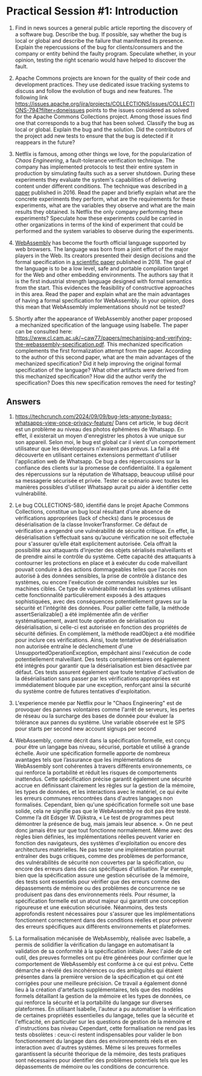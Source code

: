 # Practical Session #1: Introduction

1. Find in news sources a general public article reporting the discovery of a software bug. Describe the bug. If possible, say whether the bug is local or global and describe the failure that manifested its presence. Explain the repercussions of the bug for clients/consumers and the company or entity behind the faulty program. Speculate whether, in your opinion, testing the right scenario would have helped to discover the fault.

2. Apache Commons projects are known for the quality of their code and development practices. They use dedicated issue tracking systems to discuss and follow the evolution of bugs and new features. The following link https://issues.apache.org/jira/projects/COLLECTIONS/issues/COLLECTIONS-794?filter=doneissues points to the issues considered as solved for the Apache Commons Collections project. Among those issues find one that corresponds to a bug that has been solved. Classify the bug as local or global. Explain the bug and the solution. Did the contributors of the project add new tests to ensure that the bug is detected if it reappears in the future?

3. Netflix is famous, among other things we love, for the popularization of *Chaos Engineering*, a fault-tolerance verification technique. The company has implemented protocols to test their entire system in production by simulating faults such as a server shutdown. During these experiments they evaluate the system's capabilities of delivering content under different conditions. The technique was described in [a paper](https://arxiv.org/ftp/arxiv/papers/1702/1702.05843.pdf) published in 2016. Read the paper and briefly explain what are the concrete experiments they perform, what are the requirements for these experiments, what are the variables they observe and what are the main results they obtained. Is Netflix the only company performing these experiments? Speculate how these experiments could be carried in other organizations in terms of the kind of experiment that could be performed and the system variables to observe during the experiments.

4. [WebAssembly](https://webassembly.org/) has become the fourth official language supported by web browsers. The language was born from a joint effort of the major players in the Web. Its creators presented their design decisions and the formal specification in [a scientific paper](https://people.mpi-sws.org/~rossberg/papers/Haas,%20Rossberg,%20Schuff,%20Titzer,%20Gohman,%20Wagner,%20Zakai,%20Bastien,%20Holman%20-%20Bringing%20the%20Web%20up%20to%20Speed%20with%20WebAssembly.pdf) published in 2018. The goal of the language is to be a low level, safe and portable compilation target for the Web and other embedding environments. The authors say that it is the first industrial strength language designed with formal semantics from the start. This evidences the feasibility of constructive approaches in this area. Read the paper and explain what are the main advantages of having a formal specification for WebAssembly. In your opinion, does this mean that WebAssembly implementations should not be tested? 

5.  Shortly after the appearance of WebAssembly another paper proposed a mechanized specification of the language using Isabelle. The paper can be consulted here: https://www.cl.cam.ac.uk/~caw77/papers/mechanising-and-verifying-the-webassembly-specification.pdf. This mechanized specification complements the first formalization attempt from the paper. According to the author of this second paper, what are the main advantages of the mechanized specification? Did it help improving the original formal specification of the language? What other artifacts were derived from this mechanized specification? How did the author verify the specification? Does this new specification removes the need for testing?

## Answers
1.   https://techcrunch.com/2024/09/09/bug-lets-anyone-bypass-whatsapps-view-once-privacy-feature/
  Dans cet article, le bug décrit est un problème au niveau des photos éphémères de Whatsapp. En effet, il existerait un moyen d'enregistrer les photos à vue unique sur son appareil. Selon moi, le bug est global car il vient d'un comportement utilisateur que les développeurs n'avaient pas prévus. La fail a été découverte en utilisant certaines extensions permettant d'utiliser l'application web de Whatsapp. Ce bug a des répercussions sur la confiance des clients sur la promesse de confidentialité. Il a également des répercussions sur la réputation de Whatsapp, beaucoup utilisé pour sa messagerie sécurisée et privée. Tester ce scénario avec toutes les manières possibles d'utiliser Whatsapp aurait pu aider à identifier cette vulnérabilité.

2. Le bug COLLECTIONS-580, identifié dans le projet Apache Commons Collections, constitue un bug local résultant d'une absence de vérifications appropriées (lack of checks) dans le processus de désérialisation de la classe InvokerTransformer. Ce défaut de vérification a engendré une vulnérabilité de sécurité critique. En effet, la désérialisation s’effectuait sans qu’aucune vérification ne soit effectuée pour s'assurer qu’elle était explicitement autorisée. Cela offrait la possibilité aux attaquants d’injecter des objets sérialisés malveillants et de prendre ainsi le contrôle du système. Cette capacité des attaquants à contourner les protections en place et à exécuter du code malveillant pouvait conduire à des actions dommageables telles que l'accès non autorisé à des données sensibles, la prise de contrôle à distance des systèmes, ou encore l'exécution de commandes nuisibles sur les machines cibles. Ce type de vulnérabilité rendait les systèmes utilisant cette fonctionnalité particulièrement exposés à des attaques sophistiquées, avec des conséquences potentiellement graves sur la sécurité et l'intégrité des données.
Pour pallier cette faille, la méthode assertSerializable() a été implémentée afin de vérifier systématiquement, avant toute opération de sérialisation ou désérialisation, si celle-ci est autorisée en fonction des propriétés de sécurité définies. En complément, la méthode readObject a été modifiée pour inclure ces vérifications. Ainsi, toute tentative de désérialisation non autorisée entraîne le déclenchement d'une UnsupportedOperationException, empêchant ainsi l'exécution de code potentiellement malveillant.
Des tests complémentaires ont également été intégrés pour garantir que la désérialisation est bien désactivée par défaut. Ces tests assurent également que toute tentative d'activation de la désérialisation sans passer par les vérifications appropriées est immédiatement bloquée par une exception, renforçant ainsi la sécurité du système contre de futures tentatives d'exploitation.

3. L'experience menée par Netflix pour le "Chaos Engineering" est de provoquer des pannes volontaires comme l'arrêt de serveurs, les pertes de réseau ou la surcharge des bases de donnée pour évaluer la tolérance aux pannes du système.
Une variable observée est le SPS pour starts per second
new account signups per second

4. WebAssembly, comme décrit dans la spécification formelle, est conçu pour être un langage bas niveau, sécurisé, portable et utilisé à grande échelle. Avoir une spécification formelle apporte de nombreux avantages tels que l’assurance que les implémentations de WebAssembly sont cohérentes à travers différents environnements, ce qui renforce la portabilité et réduit les risques de comportements inattendus. Cette spécification précise garantit également une sécurité accrue en définissant clairement les règles sur la gestion de la mémoire, les types de données, et les interactions avec le matériel, ce qui évite les erreurs communes rencontrées dans d'autres langages non formalisés.
Cependant, bien qu'une spécification formelle soit une base solide, cela ne signifie pas que le WebAssembly ne doit pas être testé. Comme l’a dit Edsger W. Djikstra, « Le test de programmes peut démontrer la présence de bug, mais jamais leur absence. ». On ne peut donc jamais être sur que tout fonctionne normalement. Même avec des règles bien définies, les implémentations réelles peuvent varier en fonction des navigateurs, des systèmes d'exploitation ou encore des architectures matérielles. Ne pas tester une implémentation pourrait entraîner des bugs critiques, comme des problèmes de performance, des vulnérabilités de sécurité non couvertes par la spécification, ou encore des erreurs dans des cas spécifiques d'utilisation. Par exemple, bien que la spécification assure une gestion sécurisée de la mémoire, des tests sont essentiels pour vérifier que des erreurs comme des dépassements de mémoire ou des problèmes de concurrence ne se produisent pas dans des environnements réels.
Pour résumer, la spécification formelle est un atout majeur qui garantit une conception rigoureuse et une exécution sécurisée. Néanmoins, des tests approfondis restent nécessaires pour s'assurer que les implémentations fonctionnent correctement dans des conditions réelles et pour prévenir des erreurs spécifiques aux différents environnements et plateformes.

5. La formalisation mécanisée de WebAssembly, réalisée avec Isabelle, a permis de solidifier la vérification du langage en automatisant la validation de sa conformité à la spécification initiale. Avec l'aide de cet outil, des preuves formelles ont pu être générées pour confirmer que le comportement de WebAssembly est conforme à ce qui est prévu. Cette démarche a révélé des incohérences ou des ambiguïtés qui étaient présentes dans la première version de la spécification et qui ont été corrigées pour une meilleure précision.
Ce travail a également donné lieu à la création d'artefacts supplémentaires, tels que des modèles formels détaillant la gestion de la mémoire et les types de données, ce qui renforce la sécurité et la portabilité du langage sur diverses plateformes. En utilisant Isabelle, l'auteur a pu automatiser la vérification de certaines propriétés essentielles du langage, telles que la sécurité et l'efficacité, en particulier sur les questions de gestion de la mémoire et d'instructions bas niveau
Cependant, cette formalisation ne rend pas les tests obsolètes : ceux-ci restent indispensables pour valider le bon fonctionnement du langage dans des environnements réels et en interaction avec d'autres systèmes. Même si les preuves formelles garantissent la sécurité théorique de la mémoire, des tests pratiques sont nécessaires pour identifier des problèmes potentiels tels que les dépassements de mémoire ou les conditions de concurrence.
